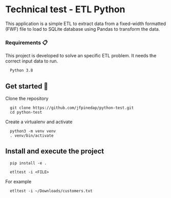 # Technical test - ETL Python

This application is a simple ETL to extract data from a fixed-width formatted (FWF) file to load to SQLite database using Pandas to transform the data.

### Requirements 📋

This project is developed to solve an specific ETL problem. It needs the correct input data to run. 

```
  Python 3.8
```

## Get started 🚀

Clone the repository
```
  git clone https://github.com/jfpinedap/python-test.git
  cd python-test
```

Create a virtualenv and activate
```
  python3 -m venv venv
  . venv/bin/activate
```

## Install and execute the project 

```
  pip install -e .
```

```
  etltest -i <FILE>
```

  For example
```
  etltest -i ~/Downloads/customers.txt
```

